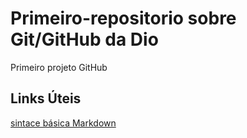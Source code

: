 # Primeiro-repositorio sobre Git/GitHub da Dio
Primeiro projeto GitHub

## Links Úteis
[sintace básica Markdown](https://www.markdownguide.org/basic-syntax/)
